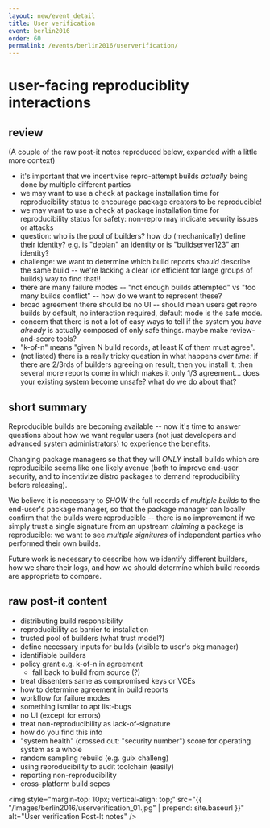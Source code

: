 ```yaml
---
layout: new/event_detail
title: User verification
event: berlin2016
order: 60
permalink: /events/berlin2016/userverification/
---
```


user-facing reproduciblity interactions
=======================================



review
------

(A couple of the raw post-it notes reproduced below, expanded with a little more context)

- it's important that we incentivise repro-attempt builds *actually* being done by multiple different parties
- we may want to use a check at package installation time for reproducibility status to encourage package creators to be reproducible!
- we may want to use a check at package installation time for reproducibility status for safety: non-repro may indicate security issues or attacks
- question: who is the pool of builders?  how do (mechanically) define their identity?  e.g. is "debian" an identity or is "buildserver123" an identity?
- challenge: we want to determine which build reports *should* describe the same build -- we're lacking a clear (or efficient for large groups of builds) way to find that!!
- there are many failure modes -- "not enough builds attempted" vs "too many builds conflict" -- how do we want to represent these?
- broad agreement there should be no UI -- should mean users get repro builds by default, no interaction required, default mode is the safe mode.
- concern that there is not a lot of easy ways to tell if the system you *have already* is actually composed of only safe things.  maybe make review-and-score tools?
- "k-of-n" means "given N build records, at least K of them must agree".
- (not listed) there is a really tricky question in what happens *over time*: if there are 2/3rds of builders agreeing on result, then you install it, then several more reports come in which makes it only 1/3 agreement... does your existing system become unsafe? what do we do about that?


short summary
-------------

Reproducible builds are becoming available -- now it's time to answer questions about how we want regular users (not just developers and advanced system administrators) to experience the benefits.

Changing package managers so that they will *ONLY* install builds which are reproducibile seems like one likely avenue (both to improve end-user security, and to incentivize distro packages to demand reproducibility before releasing).

We believe it is necessary to *SHOW* the full records of *multiple builds* to the end-user's package manager, so that the package manager can locally confirm that the builds were reproducible -- there is no improvement if we simply trust a single signature from an upstream *claiming* a package is reproducible: we want to see *multiple signitures* of independent parties who performed their own builds.

Future work is necessary to describe how we identify different builders, how we share their logs, and how we should determine which build records are appropriate to compare.

raw post-it content
-------------------

- distributing build responsibility
- reproducibility as barrier to installation
- trusted pool of builders (what trust model?)
- define necessary inputs for builds (visible to user's pkg manager)
- identifiable builders
- policy grant e.g. k-of-n in agreement
  - fall back to build from source (?)
- treat dissenters same as compromised keys or VCEs
- how to determine agreement in build reports
- workflow for failure modes
- something ismilar to apt list-bugs
- no UI (except for errors)
- treat non-reproducibility as lack-of-signature
- how do you find this info
- "system health" (crossed out: "security number") score for operating system as a whole
- random sampling rebuild (e.g. guix challeng)
- using reproducibility to audit toolchain (easily)
- reporting non-reproducibility
- cross-platform build sepcs

<img style="margin-top: 10px; vertical-align: top;" src="{{ "/images/berlin2016/userverification_01.jpg" | prepend: site.baseurl }}" alt="User verification Post-It notes" />

